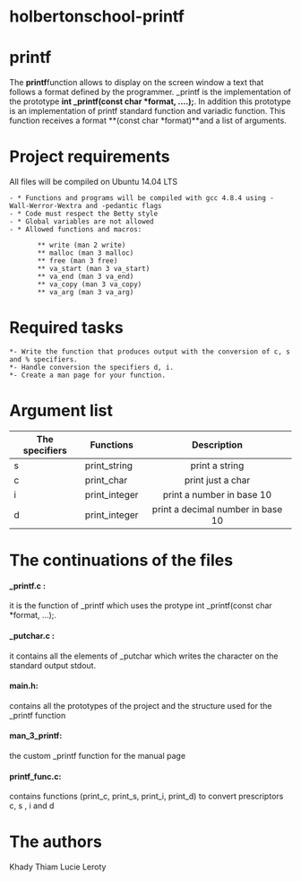 # holbertonschool-printf
# printf

The **printf**function allows to display on the screen window a text that follows a format defined by the programmer.
_printf is the implementation of the prototype **int _printf(const char *format, ....);**. In addition this prototype is an implementation of printf standard function and variadic function.
This function receives a format **(const char *format)**and a list of arguments.
# Project requirements

All files will be compiled on Ubuntu 14.04 LTS

    - * Functions and programs will be compiled with gcc 4.8.4 using -Wall-Werror-Wextra and -pedantic flags
    - * Code must respect the Betty style
    - * Global variables are not allowed
    - * Allowed functions and macros:

           ** write (man 2 write)
           ** malloc (man 3 malloc)
           ** free (man 3 free)
           ** va_start (man 3 va_start)
           ** va_end (man 3 va_end)
           ** va_copy (man 3 va_copy)
           ** va_arg (man 3 va_arg)

# Required tasks
    *- Write the function that produces output with the conversion of c, s and % specifiers.
    *- Handle conversion the specifiers d, i.
    *- Create a man page for your function.
# Argument list
| The specifiers |Functions             |Description                       |
| ---------------|--------------------- |:--------------------------------:|
| s             | print_string         |print a string                     |
| c              | print_char           |print just a char                 |
| i             | print_integer        |print a number in base 10          |
| d             | print_integer        |print a decimal number in base 10  |

# The continuations of the files

#### _printf.c :
it is the function of _printf which uses the protype int _printf(const char *format, ...);.

#### _putchar.c :
it contains all the elements of _putchar which writes the character on the standard output stdout.

#### main.h:
contains all the prototypes of the project and the structure used for the _printf function

#### man_3_printf:
the custom _printf function for the manual page

#### printf_func.c:
contains functions (print_c, print_s, print_i, print_d) to convert prescriptors c, s , i and d
# The authors
Khady Thiam
Lucie Leroty

